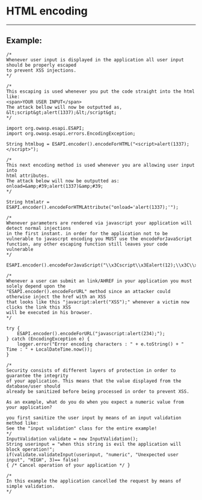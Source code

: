 # HTML encoding
-------

## Example:

				
	/*
	Whenever user input is displayed in the application all user input should be properly escaped 
	to prevent XSS injections.
	*/

	/*
	This escaping is used whenever you put the code straight into the html like:
	<span>YOUR USER INPUT</span>
	The attack bellow will now be outputted as,
	&lt;script&gt;alert(1337);&lt;/script&gt;
	*/

	import org.owasp.esapi.ESAPI;
	import org.owasp.esapi.errors.EncodingException;

	String htmlbug = ESAPI.encoder().encodeForHTML("<script>alert(1337);</script>");

	/*
	This next encoding method is used whenever you are allowing user input into 
	html attributes.
	The attack below will now be outputted as:
	onload=&amp;#39;alert(1337)&amp;#39;
	*/
			
	String htmlatr = ESAPI.encoder().encodeForHTMLAttribute("onload='alert(1337);'");
			
	/*
	Whenever parameters are rendered via javascript your application will detect normal injections
	in the first instant. in order for the application not to be vulnerable to javascrpt encoding you MUST use the encodeForJavaScript function, any other escaping function still leaves your code vulnerable
	*/	      

	ESAPI.encoder().encodeForJavaScript("\\x3Cscript\\x3Ealert(12);\\x3C\\x2Fscript\\x3E");
			
	/*
	Whenever a user can submit an link/AHREF in your application you must solely depend upon the
	"ESAPI.encoder().encodeForURL" method since an attacker could otherwise inject the href with an XSS
	that looks like this "javacript:alert("XSS");" whenever a victim now clicks the link this XSS
	will be executed in his browser.
	*/ 

	try {
		ESAPI.encoder().encodeForURL("javascript:alert(234);");
	} catch (EncodingException e) {
		logger.error("Error encoding characters : " + e.toString() + " Time : " + LocalDateTime.now());
	}

	/*
	Security consists of different layers of protection in order to guarantee the integrity
	of your application. This means that the value displayed from the database/user should
	already be sanitized before being processed in order to prevent XSS.

	As an example, what do you do when you expect a numeric value from your application?

	you first sanitize the user input by means of an input validation method like:
	See the "input validation" class for the entire example!
	*/
	InputValidation validate = new InputValidation();
	String userinput = "when this string is evil the application will block operation!";
	if(validate.validateInput(userinput, "numeric", "Unexpected user input", "HIGH", 3)== false)
	{ /* Cancel operation of your application */ }
			
	/*
	In this example the application cancelled the request by means of simple validation.
	*/
    
